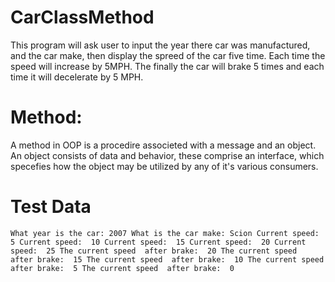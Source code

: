 # CarClassMethod
This program will ask user to input the year there car was manufactured, and the car make, then display the spreed of the car five time. Each time the speed will increase by 5MPH. The finally the car will brake 5 times and each time it will decelerate by 5 MPH. 

Method: 
=
A method in OOP is a procedire associeted with a message and an object. An object consists of data and behavior, these comprise an interface, which specefies how the object may be utilized by any of it's various consumers. 

Test Data
= 
``
What year is the car: 2007
What is the car make: Scion
Current speed:  5
Current speed:  10
Current speed:  15
Current speed:  20
Current speed:  25
The current speed  after brake:  20
The current speed  after brake:  15
The current speed  after brake:  10
The current speed  after brake:  5
The current speed  after brake:  0
``
